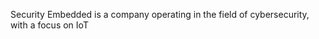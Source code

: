 Security Embedded is a company operating in the field of cybersecurity, with a focus on IoT
<!---
SecurityEmbedded/SecurityEmbedded is a ✨ special ✨ repository because its `README.md` (this file) appears on your GitHub profile.
You can click the Preview link to take a look at your changes.
--->
